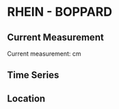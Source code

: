 # RHEIN - BOPPARD

## Current Measurement

Current measurement: <Value topic="rivers/pegel-online/RHEIN/BOPPARD/measurementValue"/> cm

## Time Series

<TimeSeries topic="rivers/pegel-online/RHEIN/BOPPARD/measurementValue" period="week" />

## Location

<WorldMap>
  <Marker lat="50.23291375755348" lon="7.592132313690253" labelTopic="rivers/pegel-online/RHEIN/BOPPARD" />
</WorldMap>
